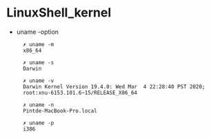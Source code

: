 # LinuxShell_kernel

* uname -option

        ✗ uname -m
        x86_64

        ✗ uname -s
        Darwin

        ✗ uname -v
        Darwin Kernel Version 19.4.0: Wed Mar  4 22:28:40 PST 2020; 
        root:xnu-6153.101.6~15/RELEASE_X86_64

        ✗ uname -n
        Pintde-MacBook-Pro.local

        ✗ uname -p
        i386
